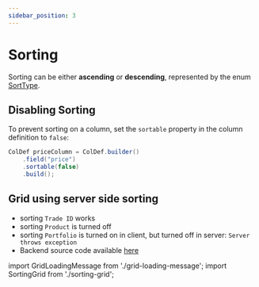 ```yaml
---
sidebar_position: 3
---
```


# Sorting

Sorting can be either **ascending** or **descending**, represented by the enum [SortType](https://github.com/smolcan/ag-grid-jpa-adapter/blob/main/src/main/java/io/github/smolcan/aggrid/jpa/adapter/request/SortType.java).

## Disabling Sorting

To prevent sorting on a column, set the `sortable` property in the column definition to `false`:

```java
ColDef priceColumn = ColDef.builder()
    .field("price")
    .sortable(false)
    .build();
```


## Grid using server side sorting

- sorting `Trade ID` works
- sorting `Product` is turned off
- sorting `Portfolio` is turned on in client, but turned off in server: `Server throws exception`
- Backend source code available [here](https://github.com/smolcan/ag-grid-jpa-adapter-docs-backend/blob/main/src/main/java/io/github/smolcan/ag_grid_jpa_adapter_docs_backend/service/docs/SortingService.java)

import GridLoadingMessage from './grid-loading-message';
import SortingGrid from './sorting-grid';

<GridLoadingMessage>
    <SortingGrid></SortingGrid>
</GridLoadingMessage>
